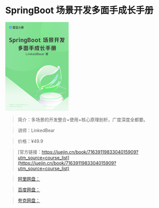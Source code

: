 # SpringBoot 场景开发多面手成长手册

![img](../../assets/5cfd6c6adc634760a9dbd59c69b15b2c~tplv-k3u1fbpfcp-no-mark_280_280_200_280.png)

> 简介：多场景的开发整合+使用+核心原理剖析，广度深度全都要。

> 讲师：LinkedBear

> 价格：¥49.9

> [官方链接：https://juejin.cn/book/7163911983304015909?utm_source=course_list](https://juejin.cn/book/7163911983304015909?utm_source=course_list)

> [阿里网盘：]()

> [百度网盘：]()

> [夸克网盘：]()
